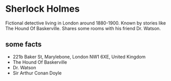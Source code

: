 # Sherlock Holmes

Fictional detective living in London around 1880-1900. Known by stories like The Hound Of Baskerville. Shares some rooms with his friend Dr. Watson.

## some facts

* 221b Baker St, Marylebone, London NW1 6XE, United Kingdom
* The Hound Of Baskerville
* Dr. Watson
* Sir Arthur Conan Doyle

